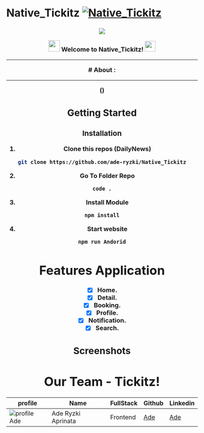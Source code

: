 # Native_Tickitz  [![Native_Tickitz](https://awesome.re/badge-flat2.svg)](https://)
<h3 align="center">

![](https://capsule-render.vercel.app/api?type=waving&color=gradient&height=100&section=header)

<img src="https://camo.githubusercontent.com/5bbf8ca61ef5f92684489ace45ad6f45984fff87a621040c62b1fe31e3005ff9/687474703a2f2f692e696d6775722e636f6d2f436a34724d72532e676966" width="30">
  Welcome to Native_Tickitz!
  <img src="https://media.giphy.com/media/hvRJCLFzcasrR4ia7z/giphy.gif" width="28">
  
---
<div align="center">
# About :
  
---
()
## Getting Started
  
### Installation
  
1. Clone this repos (DailyNews)
```sh
git clone https://github.com/ade-ryzki/Native_Tickitz
```
2. Go To Folder Repo
```sh
code .
```
3. Install Module
```sh
npm install
```
  
4. Start website
```sh
npm run Andorid
```
  
# Features Application
- [x] Home.
- [x] Detail.
- [x] Booking.
- [x] Profile.
- [x] Notification.
- [x] Search.
## Screenshots  

  
# Our Team - Tickitz!
 | profile | Name | FullStack | Github | Linkedin |
 | ------- | ---- | ------ | ------ | -------- |
 | ![profile Ade][img-Ade] | Ade Ryzki Aprinata | Frontend | [Ade](https://github.com/ade-ryzki)|[Ade](https://www.linkedin.com/in/aderyzki/)
  
[img-Ade]: https://avatars.githubusercontent.com/u/95088271?v=4